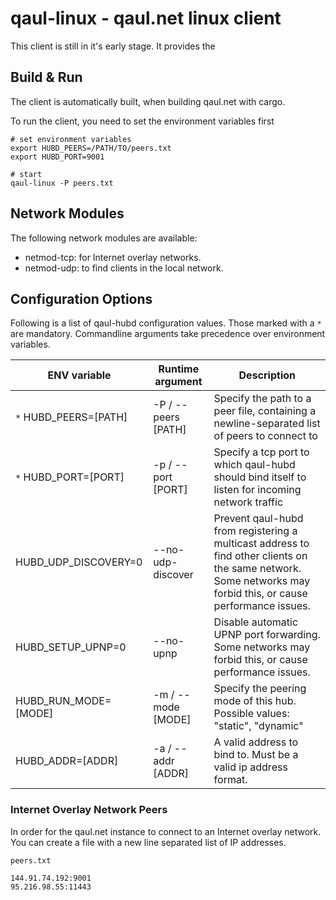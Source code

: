 # qaul-linux - qaul.net linux client

This client is still in it's early stage. It provides the 


## Build & Run

The client is automatically built, when building qaul.net with cargo.

To run the client, you need to set the environment variables first

```
# set environment variables
export HUBD_PEERS=/PATH/TO/peers.txt
export HUBD_PORT=9001

# start 
qaul-linux -P peers.txt

```



## Network Modules

The following network modules are available:

* netmod-tcp: for Internet overlay networks.
* netmod-udp: to find clients in the local network.


## Configuration Options

Following is a list of qaul-hubd configuration values.  Those marked
with a `*` are mandatory.  Commandline arguments take precedence over
environment variables.

| ENV variable | Runtime argument | Description |
|----------------------|---------------------|----------------------------------------------------------------------------------------------------------------------------------------------------------------|
| `*` HUBD_PEERS=[PATH]    | -P / --peers [PATH] | Specify the path to a peer file, containing a newline-separated list of peers to connect to                                                                    |
| `*` HUBD_PORT=[PORT]     | -p / --port [PORT]  | Specify a tcp port to which qaul-hubd should bind itself to listen for incoming network traffic                                                                |
| HUBD_UDP_DISCOVERY=0 | --no-udp-discover   | Prevent qaul-hubd from registering a multicast address to find other clients on the same network.  Some networks may forbid this, or cause performance issues. |
| HUBD_SETUP_UPNP=0    | --no-upnp           | Disable automatic UPNP port forwarding.  Some networks may forbid this, or cause performance issues.                                                           |
| HUBD_RUN_MODE=[MODE] | -m / --mode [MODE]  | Specify the peering mode of this hub.  Possible values: "static", "dynamic"                                                                                    |
| HUBD_ADDR=[ADDR]     | -a / --addr [ADDR]  | A valid address to bind to.  Must be a valid ip address format. |


### Internet Overlay Network Peers

In order for the qaul.net instance to connect to an Internet overlay network. You can create a file with a new line separated list of IP addresses.

`peers.txt`

```
144.91.74.192:9001
95.216.98.55:11443
```
